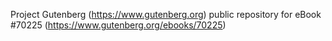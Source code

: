 Project Gutenberg (https://www.gutenberg.org) public repository for
eBook #70225 (https://www.gutenberg.org/ebooks/70225)
